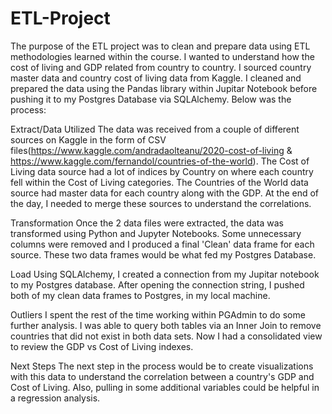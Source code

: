 # ETL-Project

The purpose of the ETL project was to clean and prepare data using ETL methodologies learned within the course.  I wanted to understand how the cost of living and GDP related from country to country.  I sourced country master data and country cost of living data from Kaggle. I cleaned and prepared the data using the Pandas library within Jupitar Notebook before pushing it to my Postgres Database via SQLAlchemy. Below was the process:

Extract/Data Utilized
The data was received from a couple of different sources on Kaggle in the form of CSV files(https://www.kaggle.com/andradaolteanu/2020-cost-of-living & https://www.kaggle.com/fernandol/countries-of-the-world). The Cost of Living data source had a lot of indices by Country on where each country fell within the Cost of Living categories.  The Countries of the World data source had master data for each country along with the GDP. At the end of the day, I needed to merge these sources to understand the correlations.

Transformation
Once the 2 data files were extracted, the data was transformed using Python and Jupyter Notebooks.  Some unnecessary columns were removed and I produced a final 'Clean' data frame for each source.  These two data frames would be what fed my Postgres Database.  

Load
Using SQLAlchemy, I created a connection from my Jupitar notebook to my Postgres database.  After opening the connection string, I pushed both of my clean data frames to Postgres, in my local machine.  

Outliers
I spent the rest of the time working within PGAdmin to do some further analysis.  I was able to query both tables via an Inner Join to remove countries that did not exist in both data sets.  Now I had a consolidated view to review the GDP vs Cost of Living indexes.

Next Steps
The next step in the process would be to create visualizations with this data to understand the correlation between a country's GDP and Cost of Living.  Also, pulling in some additional variables could be helpful in a regression analysis. 
